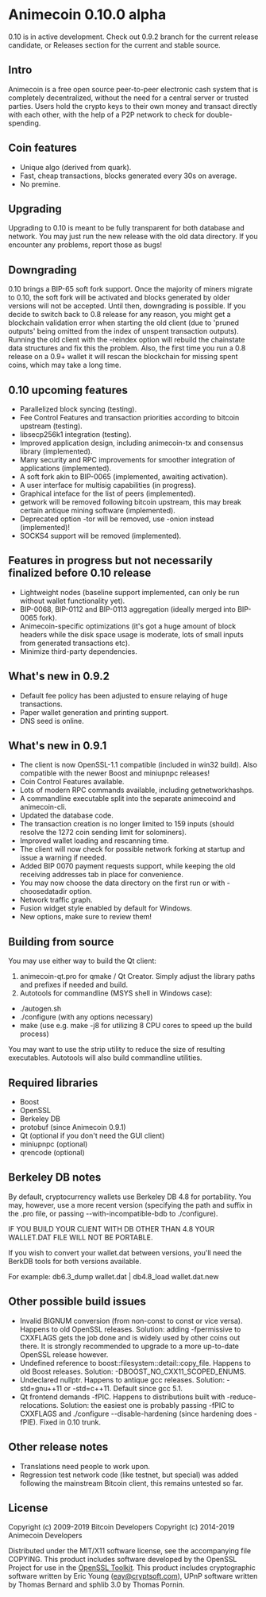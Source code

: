 Animecoin 0.10.0 alpha
====================
0.10 is in active development. Check out 0.9.2 branch for the current release candidate, or Releases section for the current and stable source.

Intro
---------------------
Animecoin is a free open source peer-to-peer electronic cash system that is completely decentralized, without the need for a central server or trusted parties. Users hold the crypto keys to their own money and transact directly with each other, with the help of a P2P network to check for double-spending.

Coin features
---------------------
- Unique algo (derived from quark).
- Fast, cheap transactions, blocks generated every 30s on average.
- No premine.

Upgrading
---------------------
Upgrading to 0.10 is meant to be fully transparent for both database and network. You may just run the new release with the old data directory.
If you encounter any problems, report those as bugs!

Downgrading
---------------------
0.10 brings a BIP-65 soft fork support. Once the majority of miners migrate to 0.10, the soft fork will be activated and blocks generated by older versions will not be accepted. Until then, downgrading is possible.
If you decide to switch back to 0.8 release for any reason, you might get a blockchain validation error when starting the old client (due to 'pruned outputs' being omitted from the index of unspent transaction outputs). Running the old client with the -reindex option will rebuild the chainstate data structures and fix this the problem.
Also, the first time you run a 0.8 release on a 0.9+ wallet it will rescan the blockchain for missing spent coins, which may take a long time.

0.10 upcoming features
---------------------
- Parallelized block syncing (testing).
- Fee Control Features and transaction priorities according to bitcoin upstream (testing).
- libsecp256k1 integration (testing).
- Improved application design, including animecoin-tx and consensus library (implemented).
- Many security and RPC improvements for smoother integration of applications (implemented).
- A soft fork akin to BIP-0065 (implemented, awaiting activation).
- A user interface for multisig capabilities (in progress).
- Graphical inteface for the list of peers (implemented).
- getwork will be removed following bitcoin upstream, this may break certain antique mining software (implemented).
- Deprecated option -tor will be removed, use -onion instead (implemented)!
- SOCKS4 support will be removed (implemented).

Features in progress but not necessarily finalized before 0.10 release
---------------------
- Lightweight nodes (baseline support implemented, can only be run without wallet functionality yet).
- BIP-0068, BIP-0112 and BIP-0113 aggregation (ideally merged into BIP-0065 fork).
- Animecoin-specific optimizations (it's got a huge amount of block headers while the disk space usage is moderate, lots of small inputs from generated transactions etc).
- Minimize third-party dependencies.

What's new in 0.9.2
---------------------
- Default fee policy has been adjusted to ensure relaying of huge transactions.
- Paper wallet generation and printing support.
- DNS seed is online.

What's new in 0.9.1
---------------------
- The client is now OpenSSL-1.1 compatible (included in win32 build). Also compatible with the newer Boost and miniupnpc releases!
- Coin Control Features available.
- Lots of modern RPC commands available, including getnetworkhashps.
- A commandline executable split into the separate animecoind and animecoin-cli.
- Updated the database code.
- The transaction creation is no longer limited to 159 inputs (should resolve the 1272 coin sending limit for solominers).
- Improved wallet loading and rescanning time.
- The client will now check for possible network forking at startup and issue a warning if needed.
- Added BIP 0070 payment requests support, while keeping the old receiving addresses tab in place for convenience.
- You may now choose the data directory on the first run or with -choosedatadir option.
- Network traffic graph.
- Fusion widget style enabled by default for Windows.
- New options, make sure to review them!

Building from source
---------------------
You may use either way to build the Qt client:
1. animecoin-qt.pro for qmake / Qt Creator. Simply adjust the library paths and prefixes if needed and build.
2. Autotools for commandline (MSYS shell in Windows case):
 - ./autogen.sh
 - ./configure (with any options necessary)
 - make (use e.g. make -j8 for utilizing 8 CPU cores to speed up the build process)

You may want to use the strip utility to reduce the size of resulting executables.
Autotools will also build commandline utilities.

Required libraries
---------------------
- Boost
- OpenSSL
- Berkeley DB
- protobuf (since Animecoin 0.9.1)
- Qt (optional if you don't need the GUI client)
- miniupnpc (optional)
- qrencode (optional)

Berkeley DB notes
---------------------
By default, cryptocurrency wallets use Berkeley DB 4.8 for portability.
You may, however, use a more recent version (specifying the path and suffix in the .pro file, or passing --with-incompatible-bdb to ./configure).

IF YOU BUILD YOUR CLIENT WITH DB OTHER THAN 4.8 YOUR WALLET.DAT FILE WILL NOT BE PORTABLE.

If you wish to convert your wallet.dat between versions, you'll need the BerkDB tools for both versions available.

For example: db6.3_dump wallet.dat | db4.8_load wallet.dat.new

Other possible build issues
---------------------
- Invalid BIGNUM conversion (from non-const to const or vice versa). Happens to old OpenSSL releases.
Solution: adding -fpermissive to CXXFLAGS gets the job done and is widely used by other coins out there. It is strongly recommended to upgrade to a more up-to-date OpenSSL release however.
- Undefined reference to boost::filesystem::detail::copy_file. Happens to old Boost releases.
Solution: -DBOOST_NO_CXX11_SCOPED_ENUMS.
- Undeclared nullptr. Happens to antique gcc releases.
Solution: -std=gnu++11 or -std=c++11. Default since gcc 5.1.
- Qt frontend demands -fPIC. Happens to distributions built with -reduce-relocations.
Solution: the easiest one is probably passing -fPIC to CXXFLAGS and ./configure --disable-hardening (since hardening does -fPIE). Fixed in 0.10 trunk.

Other release notes
---------------------
- Translations need people to work upon.
- Regression test network code (like testnet, but special) was added following the mainstream Bitcoin client, this remains untested so far.

License
---------------------
Copyright (c) 2009-2019 Bitcoin Developers
Copyright (c) 2014-2019 Animecoin Developers

Distributed under the MIT/X11 software license, see the accompanying file COPYING.
This product includes software developed by the OpenSSL Project for use in the [OpenSSL Toolkit](http://www.openssl.org/).
This product includes cryptographic software written by Eric Young ([eay@cryptsoft.com](mailto:eay@cryptsoft.com)), UPnP software written by Thomas Bernard and sphlib 3.0 by Thomas Pornin.
